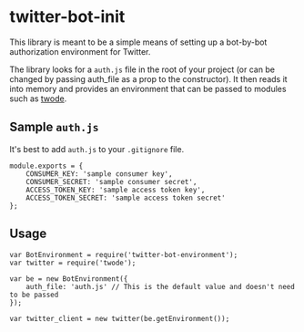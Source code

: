 # twitter-bot-init

This library is meant to be a simple means of setting up a bot-by-bot authorization environment for Twitter. 

The library looks for a `auth.js` file in the root of your project (or can be changed by passing auth_file as a prop to the constructor). It then reads it into memory and provides an environment that can be passed to modules such as [twode](https://github.com/PunkChameleon/twode).

## Sample `auth.js`

It's best to add `auth.js` to your `.gitignore` file.

```
module.exports = {
	CONSUMER_KEY: 'sample consumer key',
	CONSUMER_SECRET: 'sample consumer secret',
	ACCESS_TOKEN_KEY: 'sample access token key',
	ACCESS_TOKEN_SECRET: 'sample access token secret'
};
```

## Usage

```
var BotEnvironment = require('twitter-bot-environment');
var twitter = require('twode');

var be = new BotEnvironment({
	auth_file: 'auth.js' // This is the default value and doesn't need to be passed
});

var twitter_client = new twitter(be.getEnvironment());
```